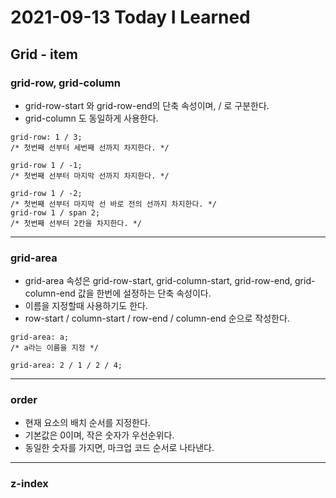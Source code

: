 # 2021-09-13 Today I Learned

## Grid - item

### grid-row, grid-column
* grid-row-start 와 grid-row-end의 단축 속성이며, / 로 구분한다. 
* grid-column 도 동일하게 사용한다.
~~~
grid-row: 1 / 3;
/* 첫번째 선부터 세번째 선까지 차지한다. */

grid-row 1 / -1;
/* 첫번째 선부터 마지막 선까지 차지한다. */

grid-row 1 / -2;
/* 첫번째 선부터 마지막 선 바로 전의 선까지 차지한다. */
grid-row 1 / span 2;
/* 첫번째 선부터 2칸을 차지한다. */
~~~
***

### grid-area
* grid-area 속성은 grid-row-start, grid-column-start, grid-row-end, grid-column-end 값을 한번에 설정하는 단축 속성이다.
* 이름을 지정할때 사용하기도 한다.
* row-start / column-start / row-end / column-end 순으로 작성한다.
~~~
grid-area: a; 
/* a라는 이름을 지정 */

grid-area: 2 / 1 / 2 / 4;
~~~
***

### order
* 현재 요소의 배치 순서를 지정한다.
* 기본값은 0이며, 작은 숫자가 우선순위다.
* 동일한 숫자를 가지면, 마크업 코드 순서로 나타낸다.
***

### z-index
